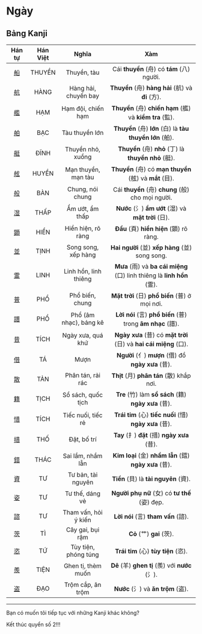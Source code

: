 # Ngày

## Bảng Kanji

| Hán tự | Hán Việt | Nghĩa | Xàm |
| :---: | :---: | :---: | :---: |
| [<span class="stroke-order">船</span>](https://mazii.net/vi-VN/search/kanji/javi/%E8%88%B9) | THUYỀN | Thuyền, tàu | Cái **thuyền** (舟) có **tám** (八) người. |
| [<span class="stroke-order">航</span>](https://mazii.net/vi-VN/search/kanji/javi/%E8%88%AA) | HÀNG | Hàng hải, chuyến bay | **Thuyền** (舟) **hàng hải** (航) và **đi** (方). |
| [<span class="stroke-order">艦</span>](https://mazii.net/vi-VN/search/kanji/javi/%E8%89%A6) | HẠM | Hạm đội, chiến hạm | **Thuyền** (舟) **chiến hạm** (艦) và **kiểm tra** (監). |
| [<span class="stroke-order">舶</span>](https://mazii.net/vi-VN/search/kanji/javi/%E8%88%B6) | BẠC | Tàu thuyền lớn | **Thuyền** (舟) **lớn** (白) là **tàu thuyền lớn** (舶). |
| [<span class="stroke-order">艇</span>](https://mazii.net/vi-VN/search/kanji/javi/%E8%89%87) | ĐĨNH | Thuyền nhỏ, xuồng | **Thuyền** (舟) **nhỏ** (丁) là **thuyền nhỏ** (艇). |
| [<span class="stroke-order">舷</span>](https://mazii.net/vi-VN/search/kanji/javi/%E8%88%B7) | HUYỀN | Mạn thuyền, mạn tàu | **Thuyền** (舟) có **mạn thuyền** (舷) và **mắt** (目). |
| [<span class="stroke-order">般</span>](https://mazii.net/vi-VN/search/kanji/javi/%E8%88%AC) | BÀN | Chung, nói chung | Cái **thuyền** (舟) **chung** (般) cho mọi người. |
| [<span class="stroke-order">湿</span>](https://mazii.net/vi-VN/search/kanji/javi/%E6%B9%BF) | THẤP | Ẩm ướt, ẩm thấp | **Nước** (氵) **ẩm ướt** (湿) và **mặt trời** (日). |
| [<span class="stroke-order">顕</span>](https://mazii.net/vi-VN/search/kanji/javi/%E9%A1%95) | HIỂN | Hiển hiện, rõ ràng | **Đầu** (頁) **hiển hiện** (顕) rõ ràng. |
| [<span class="stroke-order">並</span>](https://mazii.net/vi-VN/search/kanji/javi/%E4%B8%A6) | TỊNH | Song song, xếp hàng | **Hai người** (並) **xếp hàng** (並) song song. |
| [<span class="stroke-order">霊</span>](https://mazii.net/vi-VN/search/kanji/javi/%E9%9C%8A) | LINH | Linh hồn, linh thiêng | **Mưa** (雨) và **ba cái miệng** (口) linh thiêng là **linh hồn** (霊). |
| [<span class="stroke-order">普</span>](https://mazii.net/vi-VN/search/kanji/javi/%E6%99%AE) | PHỔ | Phổ biến, chung | **Mặt trời** (日) **phổ biến** (普) ở mọi nơi. |
| [<span class="stroke-order">譜</span>](https://mazii.net/vi-VN/search/kanji/javi/%E8%AD%9C) | PHỔ | Phổ (âm nhạc), bảng kê | **Lời nói** (言) **phổ biến** (普) trong **âm nhạc** (譜). |
| [<span class="stroke-order">昔</span>](https://mazii.net/vi-VN/search/kanji/javi/%E6%98%94) | TÍCH | Ngày xưa, quá khứ | **Ngày xưa** (昔) có **mặt trời** (日) và **hai cái miệng** (口). |
| [<span class="stroke-order">借</span>](https://mazii.net/vi-VN/search/kanji/javi/%E5%80%9F) | TÁ | Mượn | **Người** (亻) **mượn** (借) đồ **ngày xưa** (昔). |
| [<span class="stroke-order">散</span>](https://mazii.net/vi-VN/search/kanji/javi/%E6%95%A3) | TẢN | Phân tán, rải rác | **Thịt** (月) **phân tán** (散) khắp nơi. |
| [<span class="stroke-order">籍</span>](https://mazii.net/vi-VN/search/kanji/javi/%E7%B1%8D) | TỊCH | Sổ sách, quốc tịch | **Tre** (竹) làm **sổ sách** (籍) **ngày xưa** (昔). |
| [<span class="stroke-order">惜</span>](https://mazii.net/vi-VN/search/kanji/javi/%E6%83%9C) | TÍCH | Tiếc nuối, tiếc rẻ | **Trái tim** (心) **tiếc nuối** (惜) **ngày xưa** (昔). |
| [<span class="stroke-order">措</span>](https://mazii.net/vi-VN/search/kanji/javi/%E6%8E%AA) | THỐ | Đặt, bố trí | **Tay** (扌) **đặt** (措) **ngày xưa** (昔). |
| [<span class="stroke-order">錯</span>](https://mazii.net/vi-VN/search/kanji/javi/%E9%8C%AF) | THÁC | Sai lầm, nhầm lẫn | **Kim loại** (金) **nhầm lẫn** (錯) **ngày xưa** (昔). |
| [<span class="stroke-order">資</span>](https://mazii.net/vi-VN/search/kanji/javi/%E8%B3%87) | TƯ | Tư bản, tài nguyên | **Tiền** (貝) là **tài nguyên** (資). |
| [<span class="stroke-order">姿</span>](https://mazii.net/vi-VN/search/kanji/javi/%E5%A7%BF) | TƯ | Tư thế, dáng vẻ | **Người phụ nữ** (女) có **tư thế** (姿) đẹp. |
| [<span class="stroke-order">諮</span>](https://mazii.net/vi-VN/search/kanji/javi/%E8%AB%AE) | TƯ | Tham vấn, hỏi ý kiến | **Lời nói** (言) **tham vấn** (諮). |
| [<span class="stroke-order">茨</span>](https://mazii.net/vi-VN/search/kanji/javi/%E8%8C%A8) | TÌ | Cây gai, bụi rậm | **Cỏ** (艹) **gai** (茨). |
| [<span class="stroke-order">恣</span>](https://mazii.net/vi-VN/search/kanji/javi/%E6%81%A3) | TỨ | Tùy tiện, phóng túng | **Trái tim** (心) **tùy tiện** (恣). |
| [<span class="stroke-order">羨</span>](https://mazii.net/vi-VN/search/kanji/javi/%E7%BE%A8) | TIỆN | Ghen tị, thèm muốn | **Dê** (羊) **ghen tị** (羨) với **nước** (氵). |
| [<span class="stroke-order">盗</span>](https://mazii.net/vi-VN/search/kanji/javi/%E7%9B%97) | ĐẠO | Trộm cắp, ăn trộm | **Nước** (氵) và **ăn trộm** (盗). |

----

Bạn có muốn tôi tiếp tục với những Kanji khác không?



Kết thúc quyển số 2!!!